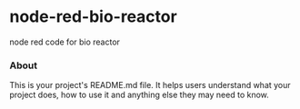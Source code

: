 node-red-bio-reactor
====================

node red code for bio reactor

### About

This is your project's README.md file. It helps users understand what your
project does, how to use it and anything else they may need to know.
